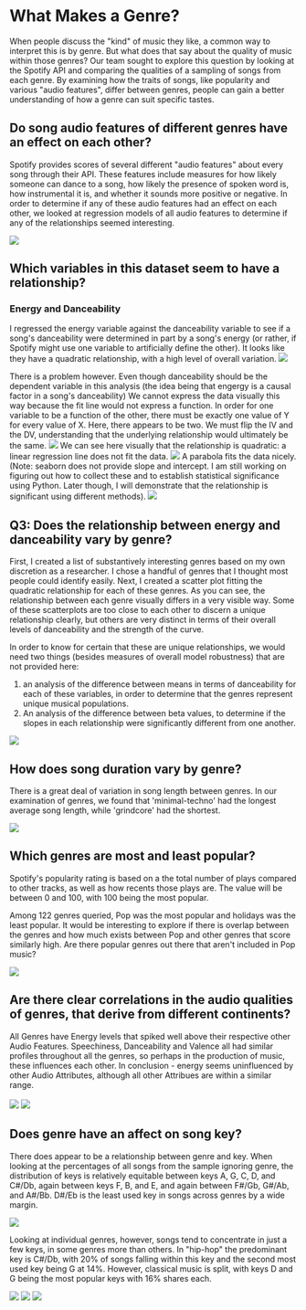 # What Makes a Genre?
When people discuss the "kind" of music they like, a common way to interpret this is by genre. But what does that say about the quality of music within those genres? Our team sought to explore this question by looking at the Spotify API and comparing the qualities of a sampling of songs from each genre. By examining how the traits of songs, like popularity and various "audio features", differ between genres, people can gain a better understanding of how a genre can suit specific tastes.

## Do song audio features of different genres have an effect on each other?
Spotify provides scores of several different "audio features" about every song through their API. These features include measures for how likely someone can dance to a song, how likely the presence of spoken word is, how instrumental it is, and whether it sounds more positive or negative. In order to determine if any of these audio features had an effect on each other, we looked at regression models of all audio features to determine if any of the relationships seemed interesting.

<img src="/group_project/Final_project/outputs/Group_projectall_scatters.png">

## Which variables in this dataset seem to have a relationship?
<h3> Energy and Danceability</h3>
I regressed the energy variable against the danceability variable to see if a song's danceability were determined in part by a song's energy (or rather, if Spotify might use one variable to artificially define the other). It looks like they have a quadratic relationship, with a high level of overall variation.
<img src="outputs/scatterDanceability_Energy.png">

There is a problem however. Even though danceability should be the dependent variable in this analysis (the idea being that engergy is a causal factor in a song's danceability) We cannot express the data visually this way because the fit line would not express a function. In order for one variable to be a function of the other, there must be exactly one value of Y for every value of X. Here, there appears to be two. We must flip the IV and the DV, understanding that the underlying relationship would ultimately be the same.
<img src="outputs/scatterDanceability_Energy.png">
We can see here visually that the relationship is quadratic: a linear regression line does not fit the data.
<img src="outputs/regressEnergy_Danceability.png">
A parabola fits the data nicely.
(Note: seaborn does not provide slope and intercept. I am still working on figuring out how to collect these and to establish statistical significance using Python. Later though, I will demonstrate that the relationship is significant using different methods).
<img src="outputs/snsenergy_dance_parabola.png">

<h2> Q3: Does the relationship between energy and danceability vary by genre?</h2>
First, I created a list of substantively interesting genres based on my own discretion as a researcher. I chose a handful of genres that I thought most people could identify easily. Next, I created a scatter plot fitting the quadratic relationship for each of these genres. As you can see, the relationship between each genre visually differs in a very visible way. Some of these scatterplots are too close to each other to discern a unique relationship clearly, but others are very distinct in terms of their overall levels of danceability and the strength of the curve.

In order to know for certain that these are unique relationships, we would need two things (besides measures of overall model robustness) that are not provided here:
1. an analysis of the difference between means in terms of danceability for each of these variables, in order to determine that the genres represent unique musical populations.
2. An analysis of the difference between beta values, to determine if the slopes in each relationship were significantly different from one another.
<img src="outputs/snsgenrelist_parabolas.png">

## How does song duration vary by genre?
There is a great deal of variation in song length between genres. In our examination of genres, we found that 'minimal-techno' had the longest average song length, while 'grindcore' had the shortest.

<img src="outputs/Average_duration_bar_graph.png">

## Which genres are most and least popular?
Spotify's popularity rating is based on a the total number of plays compared to other tracks, as well as how recents those plays are. The value will be between 0 and 100, with 100 being the most popular.

Among 122  genres queried, Pop was the most popular and holidays was the least popular. It would be interesting to explore if there is overlap between the genres and how much exists between Pop and other genres that score similarly high. Are there popular genres out there that aren't included in Pop music?

<img src="outputs/Average_popularity_bar_graph.png">

## Are there clear correlations in the audio qualities of genres, that derive from different continents?
All Genres have Energy levels that spiked well above their respective other Audio Features. Speechiness, Danceability and Valence all had similar profiles throughout all the genres, so perhaps in the production of music, these influences each other. In conclusion - energy seems uninfluenced by other Audio Attributes, although all other Attribues are within a similar range.<br><br>
<img src="outputs/Asian_Genre_Audio_Attributes.png">
<img src="outputs/European_Genre_Audio_Attributes.png">

## Does genre have an affect on song key?
There does appear to be a relationship between genre and key. When looking at the percentages of all songs from the sample ignoring genre, the distribution of keys is relatively equitable between keys A, G, C, D, and C#/Db, again between keys F, B, and E, and again between F#/Gb, G#/Ab, and A#/Bb. D#/Eb is the least used key in songs across genres by a wide margin.

<img src="outputs/spotify_keys.png">

Looking at individual genres, however, songs tend to concentrate in just a few keys, in some genres more than others. In "hip-hop" the predominant key is C#/Db, with 20% of songs falling within this key and the second most used key being G at 14%. However, classical music is split, with keys D and G being the most popular keys with 16% shares each.

<img src="outputs/classical_keys.png">
<img src="outputs/death-metal_keys.png">
<img src="outputs/hip-hop_keys.png">
